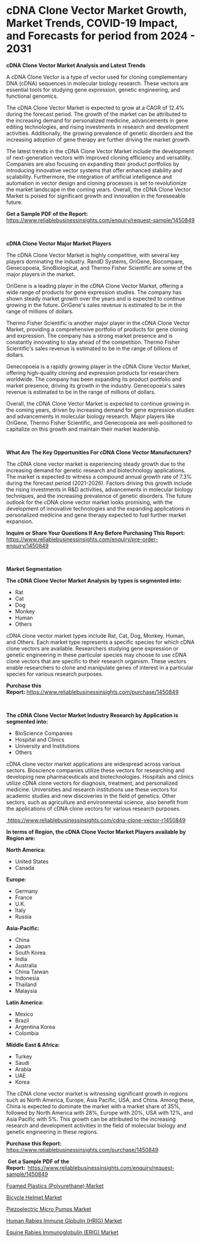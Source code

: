 <p><h1>cDNA Clone Vector Market Growth, Market Trends, COVID-19 Impact, and Forecasts for period from 2024 - 2031</h1></p><p><strong>cDNA Clone Vector Market Analysis and Latest Trends</strong></p>
<p><p>A cDNA Clone Vector is a type of vector used for cloning complementary DNA (cDNA) sequences in molecular biology research. These vectors are essential tools for studying gene expression, genetic engineering, and functional genomics.</p><p>The cDNA Clone Vector Market is expected to grow at a CAGR of 12.4% during the forecast period. The growth of the market can be attributed to the increasing demand for personalized medicine, advancements in gene editing technologies, and rising investments in research and development activities. Additionally, the growing prevalence of genetic disorders and the increasing adoption of gene therapy are further driving the market growth.</p><p>The latest trends in the cDNA Clone Vector Market include the development of next-generation vectors with improved cloning efficiency and versatility. Companies are also focusing on expanding their product portfolios by introducing innovative vector systems that offer enhanced stability and scalability. Furthermore, the integration of artificial intelligence and automation in vector design and cloning processes is set to revolutionize the market landscape in the coming years. Overall, the cDNA Clone Vector Market is poised for significant growth and innovation in the foreseeable future.</p></p>
<p><strong>Get a Sample PDF of the Report:&nbsp;</strong> <a href="https://www.reliablebusinessinsights.com/enquiry/request-sample/1450849">https://www.reliablebusinessinsights.com/enquiry/request-sample/1450849</a></p>
<p>&nbsp;</p>
<p><strong>cDNA Clone Vector Major Market Players</strong></p>
<p><p>The cDNA Clone Vector Market is highly competitive, with several key players dominating the industry. RandD Systems, OriGene, Biocompare, Genecopoeia, SinoBiological, and Thermo Fisher Scientific are some of the major players in the market. </p><p>OriGene is a leading player in the cDNA Clone Vector Market, offering a wide range of products for gene expression studies. The company has shown steady market growth over the years and is expected to continue growing in the future. OriGene's sales revenue is estimated to be in the range of millions of dollars.</p><p>Thermo Fisher Scientific is another major player in the cDNA Clone Vector Market, providing a comprehensive portfolio of products for gene cloning and expression. The company has a strong market presence and is constantly innovating to stay ahead of the competition. Thermo Fisher Scientific's sales revenue is estimated to be in the range of billions of dollars.</p><p>Genecopoeia is a rapidly growing player in the cDNA Clone Vector Market, offering high-quality cloning and expression products for researchers worldwide. The company has been expanding its product portfolio and market presence, driving its growth in the industry. Genecopoeia's sales revenue is estimated to be in the range of millions of dollars.</p><p>Overall, the cDNA Clone Vector Market is expected to continue growing in the coming years, driven by increasing demand for gene expression studies and advancements in molecular biology research. Major players like OriGene, Thermo Fisher Scientific, and Genecopoeia are well-positioned to capitalize on this growth and maintain their market leadership.</p></p>
<p>&nbsp;</p>
<p><strong>What Are The Key Opportunities For cDNA Clone Vector Manufacturers?</strong></p>
<p><p>The cDNA clone vector market is experiencing steady growth due to the increasing demand for genetic research and biotechnology applications. The market is expected to witness a compound annual growth rate of 7.3% during the forecast period (2021-2026). Factors driving this growth include the rising investments in R&D activities, advancements in molecular biology techniques, and the increasing prevalence of genetic disorders. The future outlook for the cDNA clone vector market looks promising, with the development of innovative technologies and the expanding applications in personalized medicine and gene therapy expected to fuel further market expansion.</p></p>
<p><strong>Inquire or Share Your Questions If Any Before Purchasing This Report:</strong> <a href="https://www.reliablebusinessinsights.com/enquiry/pre-order-enquiry/1450849">https://www.reliablebusinessinsights.com/enquiry/pre-order-enquiry/1450849</a></p>
<p>&nbsp;</p>
<p><strong>Market Segmentation</strong></p>
<p><strong>The cDNA Clone Vector Market Analysis by types is segmented into:</strong></p>
<p><ul><li>Rat</li><li>Cat</li><li>Dog</li><li>Monkey</li><li>Human</li><li>Others</li></ul></p>
<p><p>cDNA clone vector market types include Rat, Cat, Dog, Monkey, Human, and Others. Each market type represents a specific species for which cDNA clone vectors are available. Researchers studying gene expression or genetic engineering in these particular species may choose to use cDNA clone vectors that are specific to their research organism. These vectors enable researchers to clone and manipulate genes of interest in a particular species for various research purposes.</p></p>
<p><strong>Purchase this Report:&nbsp;</strong><a href="https://www.reliablebusinessinsights.com/purchase/1450849">https://www.reliablebusinessinsights.com/purchase/1450849</a></p>
<p>&nbsp;</p>
<p><strong>The cDNA Clone Vector Market Industry Research by Application is segmented into:</strong></p>
<p><ul><li>BioScience Companies</li><li>Hospital and Clinics</li><li>University and Institutions</li><li>Others</li></ul></p>
<p><p>cDNA clone vector market applications are widespread across various sectors. Bioscience companies utilize these vectors for researching and developing new pharmaceuticals and biotechnologies. Hospitals and clinics utilize cDNA clone vectors for diagnosis, treatment, and personalized medicine. Universities and research institutions use these vectors for academic studies and new discoveries in the field of genetics. Other sectors, such as agriculture and environmental science, also benefit from the applications of cDNA clone vectors for various research purposes.</p></p>
<p><a href="https://www.reliablebusinessinsights.com/cdna-clone-vector-r1450849">&nbsp;https://www.reliablebusinessinsights.com/cdna-clone-vector-r1450849</a></p>
<p><strong>In terms of Region, the cDNA Clone Vector Market Players available by Region are:</strong></p>
<p>
    <p> <strong> North America: </strong>
        <ul>
            <li>United States</li>
            <li>Canada</li>
        </ul>
        </p> 
    <p> <strong> Europe: </strong>
        <ul>
            <li>Germany</li>
            <li>France</li>
            <li>U.K.</li>
            <li>Italy</li>
            <li>Russia</li>
        </ul>
        </p> 
    <p> <strong> Asia-Pacific: </strong>
        <ul>
            <li>China</li>
            <li>Japan</li>
            <li>South Korea</li>
            <li>India</li>
            <li>Australia</li>
            <li>China Taiwan</li>
            <li>Indonesia</li>
            <li>Thailand</li>
            <li>Malaysia</li>
        </ul>
        </p> 
    <p> <strong> Latin America: </strong>
        <ul>
            <li>Mexico</li>
            <li>Brazil</li>
            <li>Argentina Korea</li>
            <li>Colombia</li>
        </ul>
        </p> 
    <p> <strong> Middle East & Africa: </strong>
        <ul>
            <li>Turkey</li>
            <li>Saudi</li>
            <li>Arabia</li>
            <li>UAE</li>
            <li>Korea</li>
        </ul>
    </p>
    </p>
<p><p>The cDNA clone vector market is witnessing significant growth in regions such as North America, Europe, Asia Pacific, USA, and China. Among these, China is expected to dominate the market with a market share of 35%, followed by North America with 28%, Europe with 20%, USA with 12%, and Asia Pacific with 5%. This growth can be attributed to the increasing research and development activities in the field of molecular biology and genetic engineering in these regions.</p></p>
<p><strong>Purchase this Report: </strong><a href="https://www.reliablebusinessinsights.com/purchase/1450849">https://www.reliablebusinessinsights.com/purchase/1450849</a></p>
<p>&nbsp;<strong>Get a Sample PDF of the Report:&nbsp;&nbsp;</strong><a href="https://www.reliablebusinessinsights.com/enquiry/request-sample/1450849">https://www.reliablebusinessinsights.com/enquiry/request-sample/1450849</a></p>
<p><strong></strong></p>
<p><p><a href="https://www.linkedin.com/pulse/strategic-insights-global-foamed-plastics-polyurethane-market-iiqef?trackingId=yM1Pin9YRWyNXUzAzCtGRA%3D%3D">Foamed Plastics (Polyurethane) Market</a></p><p><a href="https://www.linkedin.com/pulse/bicycle-helmet-industry-analysis-report-its-market-size-growing-cdxof?trackingId=bTd2dc82T%2B2oJURVG6CCrg%3D%3D">Bicycle Helmet Market</a></p><p><a href="https://www.linkedin.com/pulse/piezoelectric-micro-pumps-market-forecasts-trends-impact-analysis-sekqc?trackingId=WwxvfKFMS%2Bi7iCttqyYBZA%3D%3D">Piezoelectric Micro Pumps Market</a></p><p><a href="https://github.com/mdinislamsheik/Market-Research-Report-List-1/blob/main/human-rabies-immune-globulin-hrig-market.md">Human Rabies Immune Globulin (HRIG) Market</a></p><p><a href="https://github.com/NorbertYates/Market-Research-Report-List-6/blob/main/equine-rabies-immunoglobulin-erig-market.md">Equine Rabies Immunoglobulin (ERIG) Market</a></p></p>